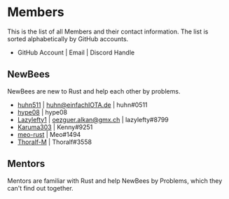 # Members

This is the list of all Members and their contact information.
The list is sorted alphabetically by GitHub accounts.

- GitHub Account | Email | Discord Handle

## NewBees

NewBees are new to Rust and help each other by problems.
- <a href="https://github.com/huhn511" target="blank">huhn511</a> | <huhn@einfachIOTA.de> | huhn#0511
- <a href="https://github.com/hype08" target="blank">hype08</a> | hype08
- <a href="https://github.com/lazylefteye" target="blank">Lazylefty1</a> | <oezguer.alkan@gmx.ch> | lazylefty#8799
- <a href="https://github.com/Karuma303" target="_blank">Karuma303</a> | Ƙenny#9251
- <a href="https://github.com/meo-rust" target="_blank">meo-rust</a> | Meo#1494
- <a href="https://github.com/Thoralf-M" target="_blank">Thoralf-M</a> | Thoralf#3558

## Mentors

Mentors are familiar with Rust and help NewBees by Problems, which they can't find out together.

